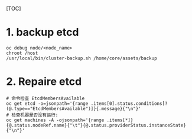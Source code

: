 [TOC]
# 1. backup etcd
```shell
oc debug node/<node_name>
chroot /host
/usr/local/bin/cluster-backup.sh /home/core/assets/backup
```

# 2. Repaire etcd
```shell
# 命令检查 EtcdMembersAvailable
oc get etcd -o=jsonpath='{range .items[0].status.conditions[?(@.type=="EtcdMembersAvailable")]}{.message}{"\n"}'
# 检查机器是否没有运行:
oc get machines -A -ojsonpath='{range .items[*]}{@.status.nodeRef.name}{"\t"}{@.status.providerStatus.instanceState}{"\n"}'

```
